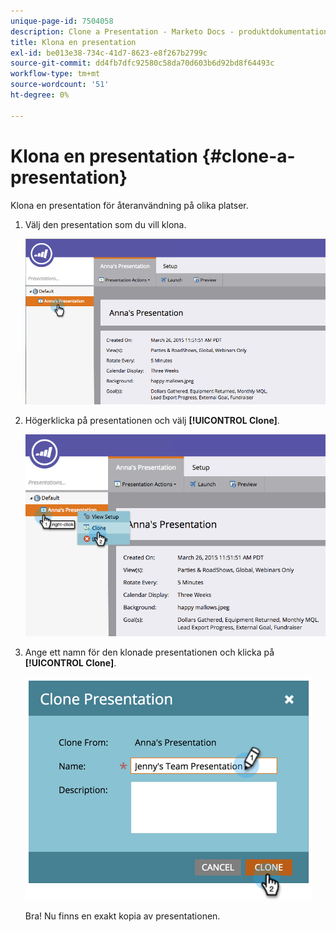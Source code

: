 ```yaml
---
unique-page-id: 7504058
description: Clone a Presentation - Marketo Docs - produktdokumentation
title: Klona en presentation
exl-id: be013e38-734c-41d7-8623-e8f267b2799c
source-git-commit: dd4fb7dfc92580c58da70d603b6d92bd8f64493c
workflow-type: tm+mt
source-wordcount: '51'
ht-degree: 0%

---
```


# Klona en presentation {#clone-a-presentation}

Klona en presentation för återanvändning på olika platser.

1. Välj den presentation som du vill klona.

   ![](assets/image2015-3-26-12-3a22-3a6.png)

1. Högerklicka på presentationen och välj **[!UICONTROL Clone]**.

   ![](assets/image2015-3-26-12-3a22-3a47.png)

1. Ange ett namn för den klonade presentationen och klicka på **[!UICONTROL Clone]**.

   ![](assets/image2015-3-20-16-3a14-3a44.png)

   Bra! Nu finns en exakt kopia av presentationen.
